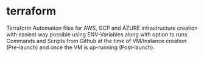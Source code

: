 # terraform
Terraform Automation files for AWS, GCP and AZURE infrastructure creation with easiest way possible using ENV-Variables along with option to runs Commands and Scripts from Github at the time of VM/Instance creation (Pre-launch) and once the VM is up-running (Post-launch).
